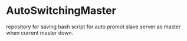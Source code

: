 # AutoSwitchingMaster
repository for saving bash script for auto promot slave server as master when current master down.
